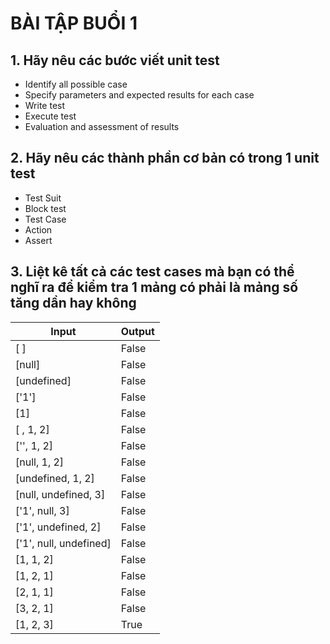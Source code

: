 # BÀI TẬP BUỔI 1

## 1. Hãy nêu các bước viết unit test

- Identify all possible case
- Specify parameters and expected results for each case
- Write test
- Execute test
- Evaluation and assessment of results

## 2. Hãy nêu các thành phần cơ bản có trong 1 unit test

- Test Suit
- Block test
- Test Case
- Action
- Assert

## 3. Liệt kê tất cả các test cases mà bạn có thể nghĩ ra để kiểm tra 1 mảng có phải là mảng số tăng dần hay không
| Input                  | Output |
| -----------            | ----------- |
| [ ]                    | False       |
| [null]                 | False       |
| [undefined]            | False       |
| ['1']                  | False       |
| [1]                    | False       |
| [ , 1, 2]              | False       |
| ['', 1, 2]             | False       |
| [null, 1, 2]           | False       |
| [undefined, 1, 2]      | False       |
| [null, undefined, 3]   | False       |
| ['1', null, 3]         | False       |
| ['1', undefined, 2]    | False       |
| ['1', null, undefined] | False       |
| [1, 1, 2]              | False       |
| [1, 2, 1]              | False       |
| [2, 1, 1]              | False       |
| [3, 2, 1]              | False       |
| [1, 2, 3]              | True        |
